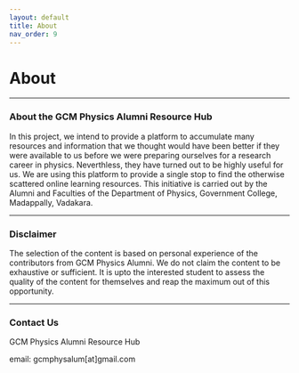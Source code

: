 ```yaml
---
layout: default
title: About
nav_order: 9
---
```

# About

---

### About the GCM Physics Alumni Resource Hub
In this project, we intend to provide a platform to accumulate many resources and information that we thought would have been better if they were available to us before we were preparing ourselves for a research career in physics. Neverthless, they have turned out to be highly useful for us. We are using this platform to provide a single stop to find the otherwise scattered online learning resources. This initiative is carried out by the Alumni and Faculties of the Department of Physics, Government College, Madappally, Vadakara.

---
### Disclaimer
The selection of the content is based on personal experience of the contributors from GCM Physics Alumni. We do not claim the content to be exhaustive or sufficient. It is upto the interested student to assess the quality of the content for themselves and reap the maximum out of this opportunity.

---
### Contact Us
GCM Physics Alumni Resource Hub

email: gcmphysalum[at]gmail.com

